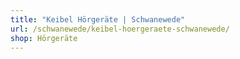 ```yaml
---
title: "Keibel Hörgeräte | Schwanewede"
url: /schwanewede/keibel-hoergeraete-schwanewede/
shop: Hörgeräte
---
```

